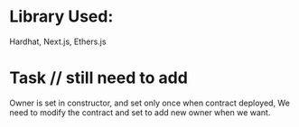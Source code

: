 # Library Used:

Hardhat, Next.js, Ethers.js

# Task // still need to add

Owner is set in constructor, and set only once when contract deployed,
We need to modify the contract and set to add new owner when we want.
